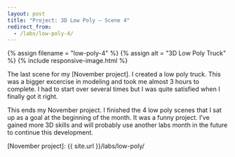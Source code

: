 ```yaml
---
layout: post
title: "Project: 3D Low Poly – Scene 4"
redirect_from:
  - /labs/low-poly-4/
---
```

{% assign filename = "low-poly-4" %}
{% assign alt = "3D Low Poly Truck" %}
{% include responsive-image.html %}

The last scene for my [November project]. I created a low poly truck. This was a bigger excercise in modeling and took me almost 3 hours to complete. I had to start over several times but I was quite satisfied when I finally got it right.

This ends my November project. I finished the 4 low poly scenes that I sat up as a goal at the beginning of the month. It was a funny project. I’ve gained more 3D skills and will probably use another labs month in the future to continue this development.

[November project]: {{ site.url }}/labs/low-poly/

